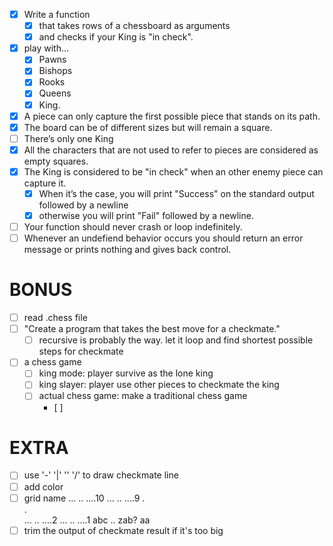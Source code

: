 - [x] Write a function
    - [x] that takes rows of a chessboard as arguments
    - [x] and checks if your King is "in check".
- [x] play with...
    - [x] Pawns
    - [x] Bishops
    - [x] Rooks
    - [x] Queens
    - [x] King.
- [x] A piece can only capture the first possible piece that stands on its path.
- [x] The board can be of different sizes but will remain a square.
- [ ] There’s only one King
- [x] All the characters that are not used to refer to pieces are considered as empty squares.
- [x] The King is considered to be "in check" when an other enemy piece can capture it.  
    - [x] When it’s the case, you will print "Success" on the standard output followed by a newline
    - [x] otherwise you will print "Fail" followed by a newline.
- [ ] Your function should never crash or loop indefinitely.
- [ ] Whenever an undefiend behavior occurs you should return an error message or prints nothing and gives back control.

# BONUS
- [ ] read .chess file
- [ ] "Create a program that takes the best move for a checkmate."
    - [ ] recursive is probably the way. let it loop and find shortest possible steps for checkmate
- [ ] a chess game
    - [ ] king mode: player survive as the lone king
    - [ ] king slayer: player use other pieces to checkmate the king
    - [ ] actual chess game: make a traditional chess game
        - [ ] 

# EXTRA
- [ ] use '-' '|' '\' '/' to draw checkmate line
- [ ] add color
- [ ] grid name
    ... .. ....10
    ... .. ....9
    .         
    .         
    ... .. ....2
    ... .. ....1
    abc .. zab?
            aa
- [ ] trim the output of checkmate result if it's too big